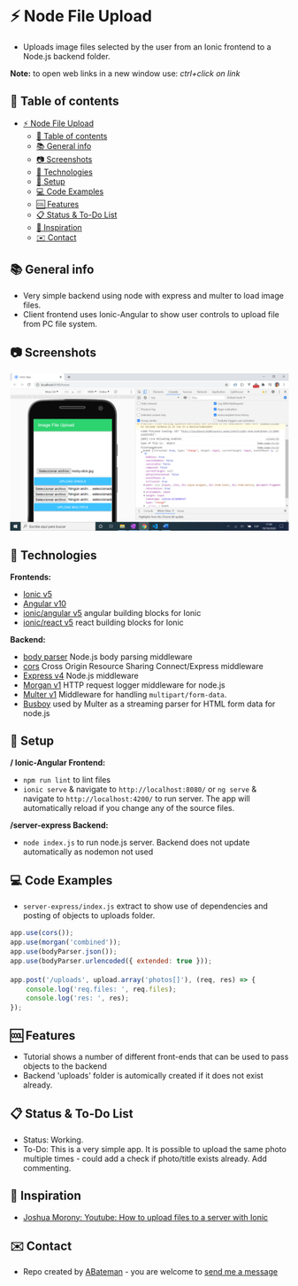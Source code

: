 # :zap: Node File Upload

* Uploads image files selected by the user from an Ionic frontend to a Node.js backend folder.

**Note:** to open web links in a new window use: _ctrl+click on link_

## :page_facing_up: Table of contents

* [:zap: Node File Upload](#zap-node-file-upload)
	* [:page_facing_up: Table of contents](#page_facing_up-table-of-contents)
	* [:books: General info](#books-general-info)
	* [:camera: Screenshots](#camera-screenshots)
	* [:signal_strength: Technologies](#signal_strength-technologies)
	* [:floppy_disk: Setup](#floppy_disk-setup)
	* [:computer: Code Examples](#computer-code-examples)
	* [:cool: Features](#cool-features)
	* [:clipboard: Status & To-Do List](#clipboard-status--to-do-list)
	* [:clap: Inspiration](#clap-inspiration)
	* [:envelope: Contact](#envelope-contact)

## :books: General info

* Very simple backend using node with express and multer to load image files.
* Client frontend uses Ionic-Angular to show user controls to upload file from PC file system.

## :camera: Screenshots

![Example screenshot](./img/frontend.png)

## :signal_strength: Technologies

**Frontends:**

* [Ionic v5](https://ionicframework.com/)
* [Angular v10](https://angular.io/)
* [ionic/angular v5](https://www.npmjs.com/package/@ionic/angular) angular building blocks for Ionic
* [ionic/react v5](https://www.npmjs.com/package/@ionic/react) react building blocks for Ionic

**Backend:**

* [body parser](https://www.npmjs.com/package/body-parser) Node.js body parsing middleware
* [cors](https://www.npmjs.com/package/cors) Cross Origin Resource Sharing Connect/Express middleware
* [Express v4](https://expressjs.com/) Node.js middleware
* [Morgan v1](https://www.npmjs.com/package/morgan) HTTP request logger middleware for node.js
* [Multer v1](https://www.npmjs.com/package/multer) Middleware for handling `multipart/form-data`.
* [Busboy](https://github.com/mscdex/busboy) used by Multer as a streaming parser for HTML form data for node.js

## :floppy_disk: Setup

**/ Ionic-Angular Frontend:**

* `npm run lint` to lint files
* `ionic serve` & navigate to `http://localhost:8080/` or `ng serve` & navigate to `http://localhost:4200/` to run server. The app will automatically reload if you change any of the source files.

**/server-express Backend:**

* `node index.js` to run node.js server. Backend does not update automatically as nodemon not used

## :computer: Code Examples

* `server-express/index.js` extract to show use of dependencies and posting of objects to uploads folder.

```javascript
app.use(cors());
app.use(morgan('combined'));
app.use(bodyParser.json());
app.use(bodyParser.urlencoded({ extended: true }));

app.post('/uploads', upload.array('photos[]'), (req, res) => {
	console.log('req.files: ', req.files);
	console.log('res: ', res);
});
```

## :cool: Features

* Tutorial shows a number of different front-ends that can be used to pass objects to the backend
* Backend 'uploads' folder is automically created if it does not exist already.

## :clipboard: Status & To-Do List

* Status: Working.
* To-Do: This is a very simple app. It is possible to upload the same photo multiple times - could add a check if photo/title exists already. Add commenting.

## :clap: Inspiration

* [Joshua Morony: Youtube: How to upload files to a server with Ionic](https://www.youtube.com/watch?v=tcWTl7tBT5E&ck_subscriber_id=433042050)

## :envelope: Contact

* Repo created by [ABateman](https://www.andrewbateman.org) - you are welcome to [send me a message](https://andrewbateman.org/contact)
